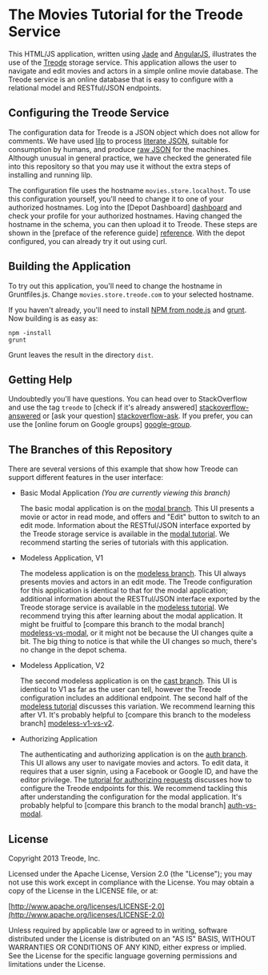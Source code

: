 # The Movies Tutorial for the Treode Service

This HTML/JS application, written using [Jade][jade] and [AngularJS][angular], illustrates the use
of the [Treode][treode] storage service.  This application allows the user to navigate and edit
movies and actors in a simple online movie database.  The Treode service is an online database that
is easy to configure with a relational model and RESTful/JSON endpoints.

## Configuring the Treode Service

The configuration data for Treode is a JSON object which does not allow for comments.  We have used
[lilp][lilp] to process [literate&nbsp;JSON][schema-literate], suitable for consumption by humans,
and produce [raw&nbsp;JSON][schema-json] for the machines.  Although unusual in general practice, we
have checked the generated file into this repository so that you may use it without the extra steps
of installing and running lilp.

The configuration file uses the hostname `movies.store.localhost`.  To use this configuration
yourself, you'll need to change it to one of your authorized hostnames.  Log into the [Depot
Dashboard] [dashboard] and check your profile for your authorized hostnames.  Having changed the
hostname in the schema, you can then upload it to Treode.  These steps are shown in the [preface of
the reference guide] [reference].  With the depot configured, you can already try it out using curl.

## Building the Application

To try out this application, you'll need to change the hostname in Gruntfiles.js.  Change
`movies.store.treode.com` to your selected hostname.

If you haven't already, you'll need to install [NPM&nbsp;from&nbsp;node.js][nodejs-install] and
[grunt][grunt-start].  Now building is as easy as:

    npm -install
    grunt

Grunt leaves the result in the directory `dist`.

## Getting Help

Undoubtedly you'll have questions.  You can head over to StackOverflow and use the tag `treode` to
[check if it's already answered] [stackoverflow-answered] or [ask your question]
[stackoverflow-ask].  If you prefer, you can use the [online forum on Google groups] [google-group].

## The Branches of this Repository

There are several versions of this example that show how Treode can support different features in
the user interface:

* Basic Modal Application *(You are currently viewing this branch)*

  The basic modal application is on the [modal branch][source-modal].  This UI presents a movie or
  actor in read mode, and offers and "Edit" button to switch to an edit mode.  Information about the
  RESTful/JSON interface exported by the Treode storage service is available in the
  [modal&nbsp;tutorial][tutorial-modal].  We recommend starting the series of tutorials with this
  application.

* Modeless Application, V1

  The modeless application is on the [modeless branch][source-modeless].  This UI always presents
  movies and actors in an edit mode.  The Treode configuration for this application is identical to
  that for the modal application; additional information about the RESTful/JSON interface exported
  by the Treode storage service is available in the [modeless&nbsp;tutorial][tutorial-modeless].  We
  recommend trying this after learning about the modal application.  It might be fruitful to
  [compare this branch to the modal branch] [modeless-vs-modal], or it might not be because the UI
  changes quite a bit.  The big thing to notice is that while the UI changes so much, there's no
  change in the depot schema.

* Modeless Application, V2

  The second modeless application is on the [cast branch][source-cast].  This UI is identical to V1
  as far as the user can tell, however the Treode configuration includes an additional endpoint.
  The second half of the [modeless&nbsp;tutorial][tutorial-modeless] discusses this variation.  We
  recommend learning this after V1.  It's probably helpful to [compare this branch to the modeless
  branch] [modeless-v1-vs-v2].

* Authorizing Application

  The authenticating and authorizing application is on the [auth branch][source-auth].  This UI
  allows any user to navigate movies and actors.  To edit data, it requires that a user signin,
  using a Facebook or Google ID, and have the editor privilege.  The [tutorial for authorizing
  requests][tutorial-auth] discusses how to configure the Treode endpoints for this.  We recommend
  tackling this after understanding the configuration for the modal application.  It's probably
  helpful to [compare this branch to the modal branch] [auth-vs-modal].

## License

Copyright 2013 Treode, Inc.

Licensed under the Apache License, Version 2.0 (the "License");
you may not use this work except in compliance with the License.
You may obtain a copy of the License in the LICENSE file, or at:

  [http://www.apache.org/licenses/LICENSE-2.0](http://www.apache.org/licenses/LICENSE-2.0)

Unless required by applicable law or agreed to in writing, software
distributed under the License is distributed on an "AS IS" BASIS,
WITHOUT WARRANTIES OR CONDITIONS OF ANY KIND, either express or implied.
See the License for the specific language governing permissions and
limitations under the License.

[angular]: http://angularjs.org/ "AngularJS"
[auth-vs-modal]: https://github.com/Treode/movies-example/compare/modal;master...auth/master "Modal vs Auth"
[dashboard]: https://dashboard.treode.com "Depot Dashboard"
[google-group]: https://groups.google.com/forum/?fromgroups#!forum/treode-users "Google Group for Treode"
[grunt-start]: http://gruntjs.com/getting-started "Getting started with grunt"
[jade]: http://jade-lang.com/ "Jade Language"
[lilp]: https://github.com/mikaa123/lilp "Lightweight Literate Programming"
[modeless-vs-modal]: https://github.com/Treode/movies-example/compare/modal;master...modeless;master "Modal vs Modeless"
[modeless-v1-vs-v2]: https://github.com/Treode/movies-example/compare/modeless;master...cast/master "Modeless V1 vs V2"
[nodejs-install]: http://nodejs.org/download/ "Install node.js and npm"
[reference]: http://treode.com/reference#upload "Uploading a Depot Schema"
[schema-json]: movies-schema.json "The JSON configuration for Treode"
[schema-literate]: movies-schema.json.md "The literate configuration for Treode"
[source-auth]: https://github.com/Treode/movies-example/tree/auth/master "Source for authenticating and authorizing example"
[source-cast]: https://github.com/Treode/movies-example/tree/cast/master "Source for cast example"
[source-modal]: https://github.com/Treode/movies-example "Source for modal example"
[source-modeless]: https://github.com/Treode/movies-example/tree/modeless/master "Source for modeless example"
[stackoverflow-answered]: http://stackoverflow.com/questions/tagged/treode "See questions about Treode on StackOverflow"
[stackoverflow-ask]: http://stackoverflow.com/questions/ask?tags=treode "Post a question about Treode on StackOverflow"
[treode]: http://treode.com "Treode"
[tutorial-auth]: http://treode.com/tutorial/authorize.html "Tutorial for authenticating and authorizing example"
[tutorial-modal]: http://treode.com/tutorial "Tutorial for modal example"
[tutorial-modeless]: http://treode.com/tutorial/modeless.html "Tutorial for modeless example"
